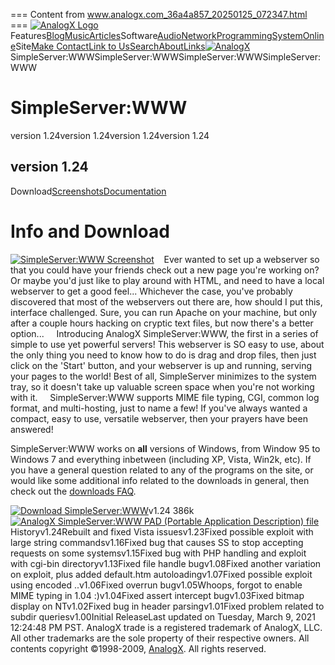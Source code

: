 === Content from www.analogx.com_36a4a857_20250125_072347.html ===
[![AnalogX Logo](/contents/graphics/look/BackgroundLogo.jpg)](http://www.analogx.com/)Features[Blog](/blog.htm)[Music](/contents/mp3.htm)[Articles](/contents/articles.htm)Software[Audio](/contents/download/audio.htm)[Network](/contents/download/network.htm)[Programming](/contents/download/programming.htm)[System](/contents/download/system.htm)[Online](/contents/online.htm)Site[Make Contact](/contents/contact.htm)[Link to Us](/contents/linktous.htm)[Search](/contents/search.htm)[About](/contents/about.htm)[Links](/contents/links.htm)[![AnalogX](/contents/graphics/look/HeaderLogo.gif)](http://www.analogx.com/)SimpleServer:WWWSimpleServer:WWWSimpleServer:WWWSimpleServer:WWW
# SimpleServer:WWW

version 1.24version 1.24version 1.24version 1.24
## version 1.24

Download[Screenshots](/contents/download/Network/sswww/Screenshots.htm)[Documentation](/contents/download/Network/sswww/Documentation.htm)
# Info and Download

[![SimpleServer:WWW Screenshot](/contents/graphics/screenshot/sswww.gif "SimpleServer:WWW Screenshot")](/contents/download/Network/sswww/Screenshots.htm)    Ever wanted to set up a webserver so that you could have your friends check out a new page you're working on? Or maybe you'd just like to play around with HTML, and need to have a local webserver to get a good feel... Whichever the case, you've probably discovered that most of the webservers out there are, how should I put this, interface challenged. Sure, you can run Apache on your machine, but only after a couple hours hacking on cryptic text files, but now there's a better option...
     Introducing AnalogX SimpleServer:WWW, the first in a series of simple to use yet powerful servers! This webserver is SO easy to use, about the only thing you need to know how to do is drag and drop files, then just click on the 'Start' button, and your webserver is up and running, serving your pages to the world! Best of all, SimpleServer minimizes to the system tray, so it doesn't take up valuable screen space when you're not working with it.
     SimpleServer:WWW supports MIME file typing, CGI, common log format, and multi-hosting, just to name a few! If you've always wanted a compact, easy to use, versatile webserver, then your prayers have been answered!

SimpleServer:WWW works on **all** versions of Windows, from Window 95 to Windows 7 and everything inbetween (including XP, Vista, Win2k, etc). If you have a general question related to any of the programs on the site, or would like some additional info related to the downloads in general, then check out the [downloads FAQ](/contents/download/faq.htm).

[![Download SimpleServer:WWW](/contents/graphics/look/DownloadButton.gif)](/files/sswwwi.exe)v1.24 386k[![AnalogX SimpleServer:WWW PAD (Portable Application Description) file](/contents/graphics/pad.gif)](/contents/download/Network/sswww/pad.xml)
Historyv1.24Rebuilt and fixed Vista issuesv1.23Fixed possible exploit with large string commandsv1.16Fixed bug that causes SS to stop accepting requests on some systemsv1.15Fixed bug with PHP handling and exploit with cgi-bin directoryv1.13Fixed file handle bugv1.08Fixed another variation on exploit, plus added default.htm autoloadingv1.07Fixed possible exploit using encoded ..v1.06Fixed overrun bugv1.05Whoops, forgot to enable MIME typing in 1.04 :)v1.04Fixed assert intercept bugv1.03Fixed bitmap display on NTv1.02Fixed bug in header parsingv1.01Fixed problem related to subdir queriesv1.00Initial ReleaseLast updated on Tuesday, March 9, 2021 12:24:48 PM PST. AnalogX trade is a registered trademark of AnalogX, LLC. All other trademarks are the sole property of their respective owners. All contents copyright ©1998-2009, [AnalogX](http://www.analogx.com/). All rights reserved.
